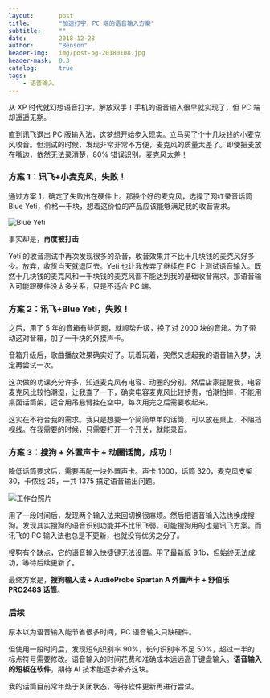 ```yaml
---
layout:       post
title:        "加速打字，PC 端的语音输入方案"
subtitle:     ""
date:         2018-12-28
author:       "Benson"
header-img:   img/post-bg-20180108.jpg
header-mask:  0.3
catalog:      true
tags:
    - 语音输入
---
```

从 XP 时代就幻想语音打字，解放双手！手机的语音输入很早就实现了，但 PC 端却遥遥无期。

直到讯飞退出 PC 版输入法，这梦想开始步入现实。立马买了个十几块钱的小麦克风收音。但测试的时候，发现非常非常不方便，麦克风的质量太差了。即使把麦放在嘴边，依然无法录清楚，80% 错误识别。麦克风太差！

### 方案 1：讯飞+小麦克风，失败！

通过方案 1，确定了失败出在硬件上。那换个好的麦克风，选择了网红录音话筒 Blue Yeti，价格一千块，想着这价位的产品应该能够满足我的收音需求。

![Blue Yeti](http://tc.seoipo.com/20181228052211.png)

事实却是，**再度被打击**

Yeti 的收音测试中再次发现很多的杂音，收音效果并不比十几块钱的麦克风好多少。放弃，收货当天就退回去。Yeti 也让我放弃了继续在 PC 上测试语音输入。既然十几块钱的麦克风和一千块钱的麦克风都不能达到我的基础收音需求。那语音输入可能跟硬件没太多关系，只是不适合 PC 端。

### 方案 2：讯飞+Blue Yeti，失败！

之后，用了 5 年的音箱有些问题，就顺势升级，换了对 2000 块的音箱。为了带动这对音箱，加了一千块的外接声卡。

音箱升级后，歌曲播放效果确实好了。玩着玩着，突然又想起我的语音输入梦，决定再尝试一次。

这次做的功课充分许多，知道麦克风有电容、动圈的分别。然后店家提醒我，电容麦克风比较怕潮湿，让我查了一下，确实电容麦克风比较娇贵，怕潮怕摔，不能用桌面话筒架，适合用吊悬臂挂在空中，每次用完之后需要收起来。

这实在不符合我的需求。我只是想要一个简简单单的话筒，可以放在桌上，不阻挡视线。在我需要的时候，只需要打开一个开关，就能录音。

### 方案 3：搜狗 + 外置声卡 + 动圈话筒，成功！

降低话筒要求后，需要再配一块外置声卡。声卡 1000，话筒 320，麦克风支架 30，卡侬线 25，一共 1375 搞定语音输出问题。

![工作台照片](http://tc.seoipo.com/20181011120053.png)

用了一段时间后，发现两个输入法来回切换很麻烦。然后把语音输入法也换成搜狗。发现其实搜狗的语音识别功能并不比讯飞弱。可能搜狗用的也是讯飞方案。而讯飞的 PC 输入法也总是不更新，也就没有优劣之分了。

搜狗有个缺点，它的语音输入快捷键无法设置。用了最新版 9.1b，但始终无法成功，等待后续更新了。

最终方案是，**搜狗输入法 + AudioProbe Spartan A 外置声卡 + 舒伯乐 PRO248S 话筒**。

### 后续

原本以为语音输入能节省很多时间，PC 语音输入只缺硬件。

但使用一段时间后，发现短句识别率 90%，长句识别率不足 50%，超过一半的标点符号需要修改。语音输入的时间花费和准确成本远远高于键盘输入。**语音输入的短板在软件**，期待 AI 技术能逐步补齐这块。

我的话筒目前常年处于关闭状态，等待软件更新再进行尝试。